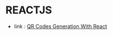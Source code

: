 # REACTJS
- link : [QR Codes Generation With React](https://blog.openreplay.com/qr-codes-generation-with-react/)